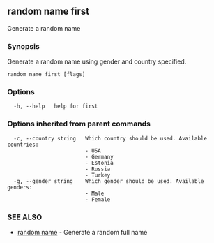 ## random name first

Generate a random name

### Synopsis

Generate a random name using gender and country specified.

```
random name first [flags]
```

### Options

```
  -h, --help   help for first
```

### Options inherited from parent commands

```
  -c, --country string   Which country should be used. Available countries:
                         - USA
                         - Germany
                         - Estonia
                         - Russia
                         - Turkey
  -g, --gender string    Which gender should be used. Available genders:
                         - Male
                         - Female
```

### SEE ALSO

* [random name](random_name.md)	 - Generate a random full name

